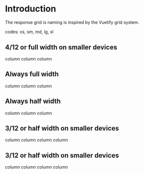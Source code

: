 # &nbsp;

<!-- docsify fix see https://github.com/docsifyjs/docsify/issues/1094 -->

# Introduction
The response grid is naming is inspired by the Vuetify grid system.

codes: xs, sm, md, lg, xl

## 4/12 or full width on smaller devices
<v-preview>
  <div display=grid height="25vh">
    <v-card variant=outlined sm=4>column</v-card>
    <v-card variant=outlined sm=4>column</v-card>
    <v-card variant=outlined sm=4>column</v-card>
  </div>
</v-preview>

## Always full width
<v-preview>
  <div display=grid height="25vh">
    <v-card variant=outlined cols=12>column</v-card>
    <v-card variant=outlined cols=12>column</v-card>
    <v-card variant=outlined cols=12>column</v-card>
  </div>
</v-preview>

## Always half width 
<v-preview>
  <div display=grid height="25vh">
    <v-card variant=outlined cols=6>column</v-card>
    <v-card variant=outlined cols=6>column</v-card>
    <v-card variant=outlined cols=6>column</v-card>
  </div>
</v-preview>

## 3/12 or half width on smaller devices
<v-preview>
  <div display=grid height="25vh">
    <v-card variant=outlined sm=3 cols=6>column</v-card>
    <v-card variant=outlined sm=3 cols=6>column</v-card>
    <v-card variant=outlined sm=3 cols=6>column</v-card>
    <v-card variant=outlined sm=3 cols=6>column</v-card>
  </div>
</v-preview>

## 3/12 or half width on smaller devices
<v-preview>
  <div display=grid height="25vh" style="gap:10px;">
    <v-card variant=outlined sm=3 cols=6>column</v-card>
    <v-card variant=outlined sm=3 cols=6>column</v-card>
    <v-card variant=outlined sm=3 cols=6>column</v-card>
    <v-card variant=outlined sm=3 cols=6>column</v-card>
  </div>
</v-preview>

